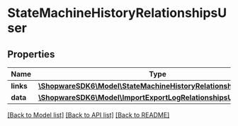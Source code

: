 # StateMachineHistoryRelationshipsUser

## Properties
Name | Type | Description | Notes
------------ | ------------- | ------------- | -------------
**links** | [**\ShopwareSDK6\Model\StateMachineHistoryRelationshipsUserLinks**](StateMachineHistoryRelationshipsUserLinks.md) |  | [optional] 
**data** | [**\ShopwareSDK6\Model\ImportExportLogRelationshipsUserData**](ImportExportLogRelationshipsUserData.md) |  | [optional] 

[[Back to Model list]](../../README.md#documentation-for-models) [[Back to API list]](../../README.md#documentation-for-api-endpoints) [[Back to README]](../../README.md)

